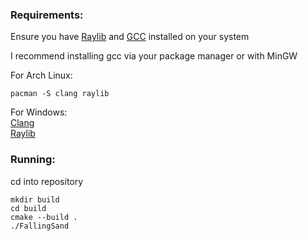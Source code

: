 ### Requirements:
Ensure you have [Raylib](https://www.raylib.com/b) and [GCC](https://gcc.gnu.org/install/) installed on your system

I recommend installing gcc via your package manager or with MinGW

For Arch Linux:
```
pacman -S clang raylib
```

For Windows:\
[Clang](https://clang.llvm.org/get_started.html)\
[Raylib](https://www.raylib.com/)

### Running:
cd into repository
```
mkdir build
cd build
cmake --build .
./FallingSand
```

